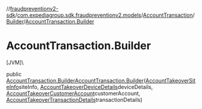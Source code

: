 //[fraudpreventionv2-sdk](../../../../index.md)/[com.expediagroup.sdk.fraudpreventionv2.models](../../index.md)/[AccountTransaction](../index.md)/[Builder](index.md)/[AccountTransaction.Builder](-account-transaction.-builder.md)

# AccountTransaction.Builder

[JVM]\

public [AccountTransaction.Builder](index.md)[AccountTransaction.Builder](-account-transaction.-builder.md)([AccountTakeoverSiteInfo](../../-account-takeover-site-info/index.md)siteInfo, [AccountTakeoverDeviceDetails](../../-account-takeover-device-details/index.md)deviceDetails, [AccountTakeoverCustomerAccount](../../-account-takeover-customer-account/index.md)customerAccount, [AccountTakeoverTransactionDetails](../../-account-takeover-transaction-details/index.md)transactionDetails)
